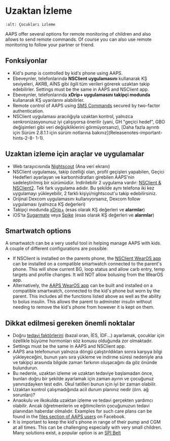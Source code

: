 # Uzaktan İzleme

```{image} ../images/KidsMonitoring.png
:alt: Çocukları izleme
```

AAPS offer several options for remote monitoring of children and also allows to send remote commands. Of course you can also use remote monitoring to follow your partner or friend.

## Fonksiyonlar

- Kid's pump is controlled by kid's phone using AAPS.
- Ebeveynler, telefonlarında **NSClient uygulamasını** kullanarak KŞ seviyeleri, AKRB, AİNS gibi ilgili tüm verileri görerek uzaktan takip edebilirler. Settings must be the same in AAPS and NSClient app.
- Ebeveynler, telefonlarında **xDrip+ uygulamasını takipçi modunda** kullanarak KŞ uyarılarını alabilirler.
- Remote control of AAPS using [SMS Commands](../Children/SMS-Commands.md) secured by two-factor authentication.
- NSClient uygulaması aracılığıyla uzaktan kontrol, yalnızca senkronizasyonunuz iyi çalışıyorsa önerilir (yani, GH "geçici hedef", GBO değişimleri gibi veri değişikliklerini görmüyorsanız), [Daha fazla ayrıntı için Sürüm 2.8.1.1 için sürüm notlarına bakınız](Releasenotes-important-hints-2-8- 1-1).

## Uzaktan izleme için araçlar ve uygulamalar

- Web tarayıcısında [Nightscout](https://nightscout.github.io/) (Ana veri ekranı)
- NSClient uygulaması, takip özelliği olan, profil geçişleri yapabilen, Geçici Hedefleri ayarlayan ve karbonhidratları girebilen AAPS'nin sadeleştirilmiş bir sürümüdür. İndirilebilir 2 uygulama vardır: [NSClient & NSClient2](https://github.com/nightscout/AndroidAPS/releases/). Tek fark uygulama adıdır. Bu şekilde aynı telefona iki kez uygulamayı yükleyebilir, 2 farklı kişiyi/nightscout'u takip edebilirsiniz.
- Orijinal Dexcom uygulamasını kullanıyorsanız, Dexcom follow uygulaması (yalnızca KŞ değerleri)
- Takipçi modunda [xDrip+](../Configuration/xdrip.md) (esas olarak KŞ değerleri ve **alarmlar**)
- iOS'ta [Sugarmate](https://sugarmate.io/) veya [Spike](https://spike-app.com/) (esas olarak KŞ değerleri ve **alarmlar**)

## Smartwatch options

A smartwatch can be a very useful tool in helping manage AAPS with kids. A couple of different configurations are possible:

- If NSClient is installed on the parents phone, the [NSClient WearOS app](https://github.com/nightscout/AndroidAPS/releases/) can be installed on a compatible smartwatch connected to the parent's phone. This will show current BG, loop status and allow carb entry, temp targets and profile changes. It will NOT allow bolusing from the WearOS app.
- Alternatively, the [AAPS WearOS app](https://androidaps.readthedocs.io/en/latest/Configuration/Watchfaces.html) can be built and installed on a compatible smartwatch, connected to the kid's phone but worn by the parent. This includes all the functions listed above as well as the ability to bolus insulin. This allows the parent to adminster insulin without needing to remove the kid's phone from however it is kept on them.

## Dikkat edilmesi gereken önemli noktalar

- Doğru [tedavi faktörlerini](FAQ-how-to-begin) (bazal oran, İES, İDF...) ayarlamak, çocuklar için özellikle büyüme hormonları söz konusu olduğunda zor olmaktadır.
- Settings must be the same in AAPS and NSClient app.
- AAPS ana telefonunun yalnızca döngü çalıştırıldıktan sonra karşıya bilgi yükleyeceğini, bunun yanı sıra yükleme ve indirme süresi nedeniyle ana ve takipçi arasında bilgide zaman farkının oluşacağını da göz önünde bulundurun.
- Bu nedenle, uzaktan izleme ve uzaktan tedaviye başlamadan önce, bunları doğru bir şekilde ayarlamak için zaman ayırın ve çocuğunuz yanınızdayken test edin. Okul tatilleri bunun için iyi bir zaman olabilir.
- Uzaktan kontrol çalışmadığında acil durum planınız nedir (örn. ağ sorunları)?
- Anaokulu ve ilkokulda uzaktan izleme ve tedavi gerçekten yardımcı olabilir. Ancak öğretmenlerin ve eğitimcilerin çocuğunuzun tedavi planından haberdar olmalıdır. Examples for such care plans can be found in the [files section of AAPS users](https://www.facebook.com/groups/AndroidAPSUsers/files/) on Facebook.
- It is important to keep the kid's phone in range of their pump and CGM at all times. This can be challenging especially with very small children. Many solutions exist, a popular option is an [SPI Belt](https://spibelt.com/collections/kids-belts)
